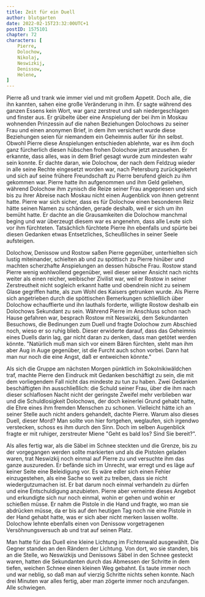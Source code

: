 ```yaml
---
title: Zeit für ein Duell
author: blutgarten
date: 2022-02-15T23:32:00UTC+1
postID: 1575101
chapter: 72
characters: [ 
    Pierre,
    Dolochow,
    Nikolaj,
    Neswizkij,
    Denissow,
    Helene,
]
---
```

Pierre aß und trank wie immer viel und mit großem Appetit. Doch alle, die ihn kannten, sahen eine große Veränderung in ihm. Er sagte während des ganzen Essens kein Wort, war ganz zerstreut und sah niedergeschlagen und finster aus. Er grübelte über eine Anspielung der bei ihm in Moskau wohnenden Prinzessin auf die nahen Beziehungen Dolochows zu seiner Frau und einen anonymen Brief, in dem ihm versichert wurde diese Beziehungen seien für niemandem ein Geheimnis außer für ihn selbst. Obwohl Pierre diese Anspielungen entschieden ablehnte, war es ihm doch ganz fürcherlich diesen hübschen frohen Dolochow jetzt anzusehen. Er erkannte, dass alles, was in dem Brief gesagt wurde zum mindesten wahr sein konnte. Er dachte daran, wie Dolochow, der nach dem Feldzug wieder in alle seine Rechte eingesetzt worden war, nach Petersburg zurückgekehrt und sich auf seine frühere Freundschaft zu Pierre berufend gleich zu ihm gekommen war. Pierre hatte ihn aufgenommen und ihm Geld geliehen, während Dolochow ihm zynisch die Reize seiner Frau angepriesen und sich bis zu ihrer Abreise nach Moskau nicht einen Augenblick von ihnen getrennt hatte. Pierre war sich sicher, dass es für Dolochow einen besonderen Reiz hätte seinen Namen zu schänden, gerade deshalb, weil er sich um ihn bemüht hatte. Er dachte an die Grausamkeiten die Dolochow manchmal beging und war überzeugt diesem war es angenehm, dass alle Leute sich vor ihm fürchteten. Tatsächlich fürchtete Pierre ihn ebenfalls und spürte bei diesen Gedanken etwas Entsetzliches, Scheußliches in seiner Seele aufsteigen.

Dolochow, Denissow und Rostow saßen Pierre gegenüber, unterhielten sich lustig miteinander, schielten ab und zu spöttisch zu Pierre hinüber und machten scherzhafte Anspielungen an dessen hübsche Frau. Rostow stand Pierre wenig wohlwollend gegenüber, weil dieser seiner Ansicht nach nichts weiter als einen reicher, weibischer Zivilist war, weil er Rostow in seiner Zerstreutheit nicht sogleich erkannt hatte und obendrein nicht zu seinem Glase gegriffen hatte, als zum Wohl des Kaisers getrunken wurde. Als Pierre sich angetrieben durch die spöttischen Bemerkungen schließlich über Dolochow echauffierte und ihn lauthals forderte, willigte Rostow deshalb ein Dolochows Sekundant zu sein. Während Pierre im Anschluss schon nach Hause gefahren war, besprach Rostow mit Neswizkij, dem Sekundanten Besuchows, die Bedinungen zum Duell und fragte Dolochow zum Abschied noch, wieso er so ruhig blieb. Dieser erwiderte darauf, dass das Geheimnis eines Duells darin lag, gar nicht daran zu denken, dass man getötet werden könnte. "Natürlich muß man sich vor einem Bären fürchten, steht man ihm aber Aug in Auge gegenüber, ist die Furcht auch schon vorbei. Dann hat man nur noch die eine Angst, daß er entweichen könnte."

Als sich die Gruppe am nächsten Morgen pünktlich im Sokolnikiwäldchen traf, machte Pierre den Eindruck mit Gedanken beschäftigt zu sein, die mit dem vorliegendem Fall nicht das mindeste zu tun zu haben. Zwei Gedanken beschäftigten ihn ausschließlich: die Schuld seiner Frau, über die ihm nach dieser schlaflosen Nacht nicht der geringste Zweifel mehr verblieben war und die Schuldlosigkeit Dolochows, der doch keinerlei Grund gehabt hatte, die Ehre eines ihm fremden Menschen zu schonen. Vielleicht hätte ich an seiner Stelle auch nicht anders gehandelt, dachte Pierre. Warum also dieses Duell, dieser Mord? Man sollte von hier fortgehen, weglaufen, sich irgendwo verstecken, schoss es ihm durch den Sinn. Doch im selben Augenblick fragte er mit ruhiger, zerstreuter Miene "Geht es bald los? Sind Sie bereit?".

Als alles fertig war, als die Säbel im Schnee steckten und die Grenze, bis zu der vorgegangen werden sollte markierten und als die Pistolen geladen waren, trat Neswizkij noch einmal auf Pierre zu und versuchte ihm das ganze auszureden. Er befände sich im Unrecht, war erregt und es läge auf keiner Seite eine Beleidigung vor. Es wäre edler sich einen Fehler einzugestehen, als eine Sache so weit zu treiben, dass sie nicht wiedergutzumachen ist. Er bat darum noch einmal verhandeln zu dürfen und eine Entschuldigung anzubieten. Pierre aber verneinte dieses Angebot und erkundigte sich nur noch einmal, wohin er gehen und wohin er schießen müsse. Er nahm die Pistole in die Hand und fragte, wo man sie abdrücken müsse, da er bis auf den heutigen Tag noch nie eine Pistole in der Hand gehabt hatte, was er sich aber nicht merken lassen wollte. Dolochow lehnte ebenfalls einen von Denissow vorgetragenen Versöhnungsversuch ab und trat auf seinen Platz.

Man hatte für das Duell eine kleine Lichtung im Fichtenwald ausgewählt. Die Gegner standen an den Rändern der Lichtung. Von dort, wo sie standen, bis an die Stelle, wo Neswizkijs und Denissows Säbel in den Schnee gesteckt waren, hatten die Sekundanten durch das Abmessen der Schritte in dem tiefen, weichen Schnee einen kleinen Weg gebahnt. Es taute immer noch und war neblig, so daß man auf vierzig Schritte nichts sehen konnte. Nach drei Minuten war alles fertig, aber man zögerte immer noch anzufangen. Alle schwiegen.